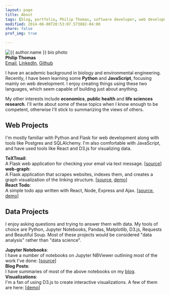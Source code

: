 ```yaml
---
layout: page
title: About 
tags: [blog, portfolio, Philip Thomas, software developer, web development, Python, JavaScript, Flask]
modified: 2014-08-08T20:53:07.573882-04:00
share: false
prof_img: true

---
```



<!--style="display:block; float:right"-->

<div class="article-author-about">
<img src="https://pstblog.com/images/author.jpg" class="bio-photo"  alt="{{ author.name }} bio photo">
<div>
<strong>Philip Thomas</strong><br>
<a href="{{site.baseurl}}/images/email.png" title="Email">Email</a>, 
<a href="https://www.linkedin.com/in/philip-thomas-2805b97a" title="Linkedin"> LinkedIn</a>,
<a href="http://github.com/psthomas" title="GitHub"> Github</a>
</div>
</div>  <!--/.article-author-about-->


I have an academic background in biology and environmental engineering.  Recently, I have been learning some __Python__ and __JavaScript__, focusing mainly on web development.  I enjoy creating things using these two languages, which seem capable of building just about anything. 

My other interests include **economics**, **public health** and **life sciences research**.  I'll write about some of these topics when I know enough to be competent, otherwise I'll stick to summarizing the views of others.  



## Web Projects

I'm mostly familiar with Python and Flask for web development along with tools like Postgres and SQLAlchemy.  I'm also comfortable with JavaScript, and have used tools like React and D3.js for visualizing data.   

 **TeXTmail**:   
A Flask web application for checking your email via text message. [[source](https://github.com/psthomas/textmail)]  
**web-graph**:   
A Flask application that scrapes websites, indexes them, and creates a graph visualization of the linking structure. [[source](https://github.com/psthomas/web-graph), [demo](http://web-graph.appspot.com/)]  
**React Todo**:  
A simple todo app written with React, Node, Express and Ajax. [[source](https://github.com/psthomas/react-todo), [demo](http://psthomas.github.io/react-todo/)]   

## Data Projects

I enjoy asking questions and trying to answer them with data.  My tools of choice are Python, Jupyter Notebooks, Pandas, Matplotlib, D3.js, Requests and Beautiful Soup.  Most of these projects would be considered "data analysis" rather than "data science".

**Jupyter Notebooks**:  
I have a number of notebooks on Jupyter NBViewer outlining most of the work I've done: [[source](https://nbviewer.jupyter.org/gist/psthomas)]  
**Blog Posts**:  
I have summaries of most of the above notebooks on my [blog]({{site.baseurl}}/blog).  
**Visualizations**:  
I'm a fan of using D3.js to create interactive visualizations.  A few of them are here: [[demo](https://bl.ocks.org/psthomas)]  

<!--
## Technologies


|               | **Python**        |    **JavaScript** | **Other** |
| ----- | ------------- | ------------- | ------------- |
| **Basic** | [Scraping](https://github.com/psthomas/web-graph), [Pandas, NumPy](https://github.com/psthomas/efficient-frontier), Conda  | [Node, Express, React](https://github.com/psthomas/react-todo), jQuery | Postgres, [SQLAlchemy](https://github.com/psthomas/crud-restaurant), SQLite, bash, Bootstrap CSS, AWS |
| **Intermediate**| [Flask](https://github.com/psthomas/crud-restaurant)  | [D3](https://github.com/psthomas/stackedchart-d3js)   | [Git](https://github.com/psthomas), [Google App Engine](https://github.com/psthomas/textmail) |
| **Advanced**  |   |               |  |  
-->

<!--# Contact -->
<!--[GitHub](https://github.com/psthomas), [Linkedin](https://www.linkedin.com/in/philip-thomas-2805b97a), [Facebook](https://www.facebook.com/phil.thomas.5264)-->


